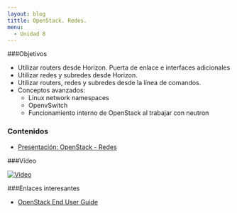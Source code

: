 ```yaml
---
layout: blog
tittle: OpenStack. Redes.
menu:
  - Unidad 8
---
```

###Objetivos

* Utilizar routers desde Horizon. Puerta de enlace e interfaces adicionales
* Utilizar redes y subredes desde Horizon.
* Utilizar routers, redes y subredes desde la línea de comandos.
* Conceptos avanzados:
    * Linux network namespaces
    * OpenvSwitch
    * Funcionamiento interno de OpenStack al trabajar con neutron

### Contenidos

* [Presentación: OpenStack - Redes](presentacion_redes)

###Vídeo

[![Video](http://img.youtube.com/vi/-NAb8pp5E1g/0.jpg)](https://www.youtube.com/watch?v=-NAb8pp5E1g)

###Enlaces interesantes

* [OpenStack End User Guide](http://docs.openstack.org/user-guide/content/index.html)
